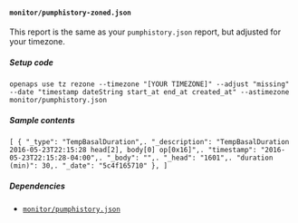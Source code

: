 #### `monitor/pumphistory-zoned.json`
This report is the same as your `pumphistory.json` report, but adjusted for your timezone.
##### Setup code
`openaps use tz rezone --timezone "[YOUR TIMEZONE]" --adjust "missing" --date "timestamp dateString start_at end_at created_at" --astimezone monitor/pumphistory.json`
##### Sample contents
`[
  {
    "_type": "TempBasalDuration",.
    "_description": "TempBasalDuration 2016-05-23T22:15:28 head[2], body[0] op[0x16]",.
    "timestamp": "2016-05-23T22:15:28-04:00",.
    "_body": "",.
    "_head": "1601",.
    "duration (min)": 30,.
    "_date": "5c4f165710"
  },
]`
##### Dependencies
* [`monitor/pumphistory.json`](openaps-report-monitor-pumphistory.md)
